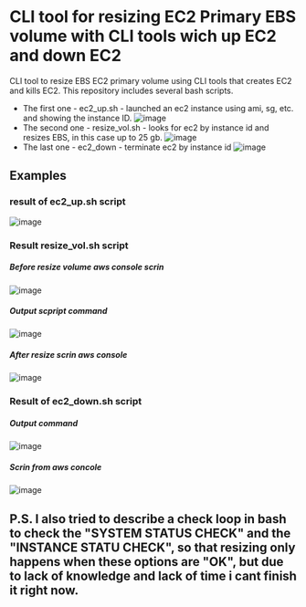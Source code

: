 # CLI tool for resizing EC2 Primary EBS volume with CLI tools wich up EC2 and down EC2
CLI tool to resize EBS EC2 primary volume using CLI tools that creates EC2 and kills EC2. 
This repository includes several bash scripts. 

- The first one - ec2_up.sh - launched an ec2 instance using ami, sg, etc. and showing the instance ID.
![image](https://user-images.githubusercontent.com/58728445/171683005-1abe8202-9042-48c1-a657-060f5807293a.png)
- The second one - resize_vol.sh - looks for ec2 by instance id and resizes EBS, in this case up to 25 gb.
![image](https://user-images.githubusercontent.com/58728445/171678581-b35132b9-3110-479a-bfb6-acbdad2c8142.png)
- The last one - ec2_down - terminate ec2 by instance id
![image](https://user-images.githubusercontent.com/58728445/171679204-05d2cc49-9a3e-456c-a7c8-e4f8940f196a.png)

## Examples
### result of ec2_up.sh script

![image](https://user-images.githubusercontent.com/58728445/171681727-4b514f00-9efd-4871-a801-091db3fac4df.png)

### Result resize_vol.sh script

##### Before resize volume aws console scrin

![image](https://user-images.githubusercontent.com/58728445/171683649-868e06df-2a08-4773-abb0-98916ea650fa.png)

##### Output scpript command

![image](https://user-images.githubusercontent.com/58728445/171683936-e78656b0-505d-4ef0-b3a4-a46cd8fd2733.png)

##### After resize scrin aws console

![image](https://user-images.githubusercontent.com/58728445/171684012-926b36b4-90d7-4ee0-8d82-0b3c3bb3abb7.png)

### Result of ec2_down.sh  script

##### Output command
![image](https://user-images.githubusercontent.com/58728445/171684832-47fede87-ea87-4873-922d-8dd29237acdc.png)
##### Scrin from aws concole
![image](https://user-images.githubusercontent.com/58728445/171685057-1aa8a086-07f9-41bf-b37c-25226ed111b0.png)



## P.S. I also tried to describe a check loop in bash to check the "SYSTEM STATUS CHECK" and the "INSTANCE STATU CHECK", so that resizing only happens when these options are "OK", but due to lack of knowledge and lack of time i cant finish it right now.
